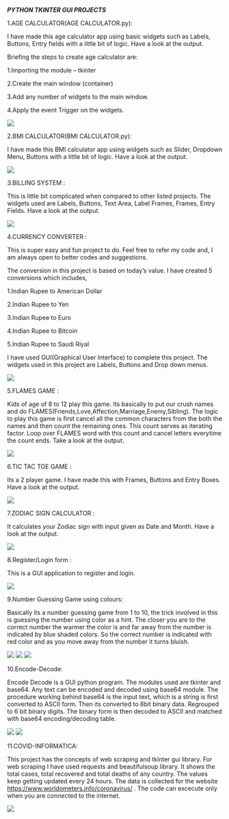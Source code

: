 *****PYTHON TKINTER GUI PROJECTS*****

1.AGE CALCULATOR(AGE CALCULATOR.py):

I have made this age calculator app using basic widgets such as Labels, Buttons, Entry fields with a little bit of logic. Have a look at the output.

Briefing the steps to create age calculator are:

1.Importing the module – tkinter

2.Create the main window (container)

3.Add any number of widgets to the main window.

4.Apply the event Trigger on the widgets.


![](age.jpg)



2.BMI CALCULATOR(BMI CALCULATOR.py):

I have made this BMI calculator app using widgets such as Slider, Dropdown Menu, Buttons with a little bit of logic. Have a look at the output.

![](bmi.jpg)

3.BILLING SYSTEM : 

This is little bit complicated when compared to other listed projects. The widgets used are Labels, Buttons, Text Area, Label Frames, Frames, Entry Fields. Have a look at the output.

![](bill.jpg)

4.CURRENCY CONVERTER :

This is super easy and fun project to do. Feel free to refer my code and, I am always open to better codes and suggestions.

The conversion in this project is based on today’s value. I have created 5 conversions which includes,

1.Indian Rupee to American Dollar

2.Indian Rupee to Yen

3.Indian Rupee to Euro

4.Indian Rupee to Bitcoin

5.Indian Rupee to Saudi Riyal

I have used GUI(Graphical User Interface) to complete this project. The widgets used in this project are Labels, Buttons and Drop down menus.


![](currency.jpg)



5.FLAMES GAME : 

Kids of age of 8 to 12 play this game. Its basically to put our crush names and do FLAMES(Friends,Love,Affection,Marriage,Enemy,Sibling). The logic to play this game is first cancel all the common characters from the both the names and then count the remaining ones. This count serves as iterating factor. Loop over FLAMES word with this count and cancel letters everytime the count ends. Take a look at the output.

![](flames.jpg)

6.TIC TAC TOE GAME : 

Its a 2 player game. I have made this with Frames, Buttons and Entry Boxes. Have a look at the output.

![](tic.jpg)

7.ZODIAC SIGN CALCULATOR : 

It calculates your Zodiac sign with input given as Date and Month. Have a look at the output.

![](zodiac-sign.jpg)

8.Register/Login form : 

This is a GUI application to register and login.

![](forms.png)

9.Number Guessing Game using colours:

Basically its a number guessing game from 1 to 10, the trick involved in this is guessing the number using color as a hint. The closer you are to the correct number the warmer
the color is and far away from the number is indicated by blue shaded colors. So the correct number is indicated with red color and as you move away from the number it turns bluish. 

![](color.png)
![](color1.png)
![](color2.png)

10.Encode-Decode:

Encode Decode is a GUI python program. The modules used are tkinter and base64. Any text can be encoded and decoded using base64 module. The procedure working behind base64 is the input text, which is a string is first converted to ASCII form. Then its converted to 8bit binary data. Regrouped to 6 bit binary digits. The binary form is then decoded to ASCII and matched with base64 encoding/decoding table.

![](encode.png)
![](decode.png)

11.COVID-INFORMATICA:

This project has the concepts of web scraping and tkinter gui library. For web scraping I have used requests and beautifulsoup library. It shows the total cases, total recovered and total deaths of any country.  The values keep getting updated every 24 hours. The data is collected for the website https://www.worldometers.info/coronavirus/  . The code can excecute only when you are connected to the internet.

![](covid-web.png)



